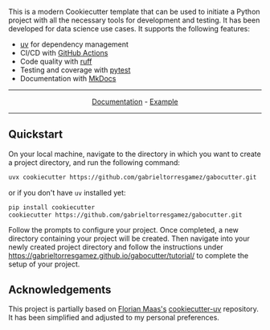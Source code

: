 This is a modern Cookiecutter template that can be used to initiate a Python project with all the necessary tools for development and testing. It has been developed for data science use cases. It supports the following features:

- [uv](https://docs.astral.sh/uv/) for dependency management
- CI/CD with [GitHub Actions](https://github.com/features/actions)
- Code quality with [ruff](https://github.com/charliermarsh/ruff)
- Testing and coverage with [pytest](https://docs.pytest.org/en/7.1.x/)
- Documentation with [MkDocs](https://www.mkdocs.org/)

---

<p align="center">
  <a href="https://gabrieltorresgamez.github.io/gabocutter/">Documentation</a> - <a href="https://github.com/gabrieltorresgamez/gabocutter-example">Example</a>
</p>

---

## Quickstart

On your local machine, navigate to the directory in which you want to
create a project directory, and run the following command:

```bash
uvx cookiecutter https://github.com/gabrieltorresgamez/gabocutter.git
```

or if you don't have `uv` installed yet:

```bash
pip install cookiecutter
cookiecutter https://github.com/gabrieltorresgamez/gabocutter.git
```

Follow the prompts to configure your project. Once completed, a new directory containing your project will be created. Then navigate into your newly created project directory and follow the instructions under https://gabrieltorresgamez.github.io/gabocutter/tutorial/ to complete the setup of your project.

## Acknowledgements

This project is partially based on [Florian Maas's](https://github.com/fpgmaas)
[cookiecutter-uv](https://github.com/fpgmaas/cookiecutter-uv)
repository. It has been simplified and adjusted to my personal preferences.
